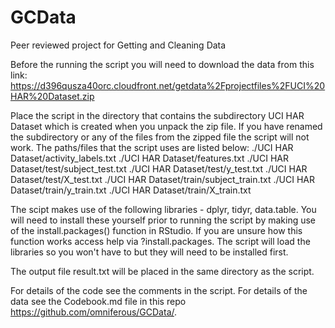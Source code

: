 # GCData
Peer reviewed project for Getting and Cleaning Data

Before the running the script you will need to download the data from this link: https://d396qusza40orc.cloudfront.net/getdata%2Fprojectfiles%2FUCI%20HAR%20Dataset.zip

Place the script in the directory that contains the subdirectory UCI HAR Dataset which is created when you unpack the zip file. If you have renamed the subdirectory or any of the files from the zipped file the script will not work. The paths/files that the script uses are listed below:
./UCI HAR Dataset/activity_labels.txt
./UCI HAR Dataset/features.txt
./UCI HAR Dataset/test/subject_test.txt
./UCI HAR Dataset/test/y_test.txt
./UCI HAR Dataset/test/X_test.txt
./UCI HAR Dataset/train/subject_train.txt
./UCI HAR Dataset/train/y_train.txt
./UCI HAR Dataset/train/X_train.txt

The scipt makes use of the following libraries - dplyr, tidyr, data.table. You will need to install these yourself prior to running the script by making use of the install.packages() function in RStudio. If you are unsure how this function works access help via ?install.packages. The script will load the libraries so you won't have to but they will need to be installed first.

The output file result.txt will be placed in the same directory as the script. 

For details of the code see the comments in the script.
For details of the data see the Codebook.md file in this repo https://github.com/omniferous/GCData/.
